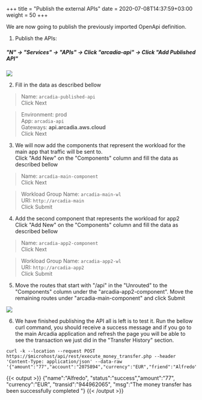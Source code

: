+++
title = "Publish the external APIs"
date = 2020-07-08T14:37:59+03:00
weight = 50
+++

We are now going to publish the previously imported OpenApi definition.

1. Publish the APIs:
##### "N" -> "Services" -> "APIs" -> Click "arcadia-api" -> Click "Add Published API"

![](/images/050_050_1.png )

2. Fill in the data as described bellow

> Name: ```arcadia-published-api```  
> Click Next  

> Environment: prod  
> App: ```arcadia-api```  
> Gateways: **api.arcadia.aws.cloud**  
> Click Next  

3. We will now add the components that represent the workload for the main app that traffic will be sent to.   
Click "Add New" on the "Components" column and fill the data as described bellow

> Name: ```arcadia-main-component```  
> Click Next

> Workload Group Name: ```arcadia-main-wl```  
> URI: ```http://arcadia-main```  
> Click Submit  

4. Add the second component that represents the workload for app2   
Click "Add New" on the "Components" column and fill the data as described bellow

> Name: ```arcadia-app2-component```  
> Click Next

> Workload Group Name: ```arcadia-app2-wl```  
> URI: ```http://arcadia-app2```    
> Click Submit  

5. Move the routes that start with "/api" in the "Unrouted" to the "Components" column under the "arcadia-app2-component".
Move the remaining routes under "arcadia-main-component" and click Submit

![](/images/050_050_2.png )

6. We have finished publishing the API all is left is to test it. Run the bellow curl command, you should receive a success message and if you go to the main Arcadia application and refresh the page you will be able to see the transaction we just did in the "Transfer History" section.

```
curl -k --location --request POST https://$microhost/api/rest/execute_money_transfer.php --header 'Content-Type: application/json' --data-raw '{"amount":"77","account":"2075894","currency":"EUR","friend":"Alfredo"}'
```

{{< output >}}
{"name":"Alfredo", "status":"success","amount":"77", "currency":"EUR", "transid":"944962065", "msg":"The money transfer has been successfully completed "}
{{< /output >}}